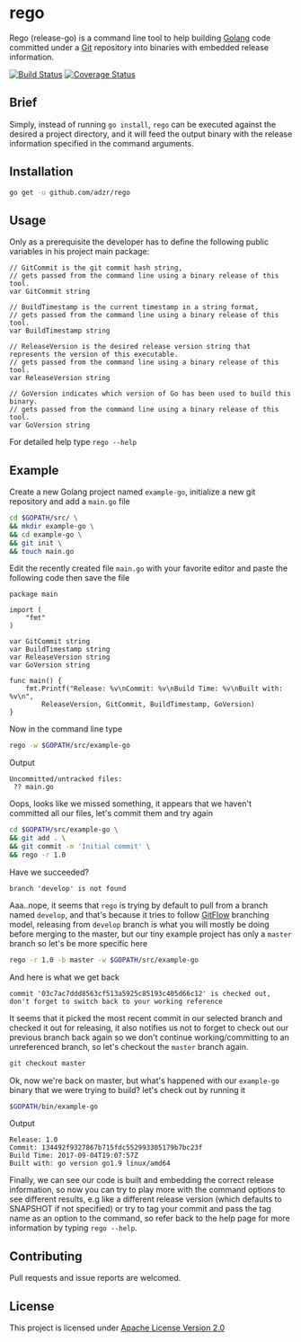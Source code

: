 # rego

Rego (release-go) is a command line tool to help building [Golang](https://golang.org) code committed under a [Git](https://git-scm.com/) repository into binaries with embedded release information.

[![Build Status](https://travis-ci.org/adzr/rego.svg?branch=master)](https://travis-ci.org/adzr/rego) [![Coverage Status](https://coveralls.io/repos/github/adzr/rego/badge.svg?branch=master)](https://coveralls.io/github/adzr/rego?branch=master)


## Brief

Simply, instead of running `go install`, `rego` can be executed against the desired a project directory, and it will feed the output binary with the release information specified in the command arguments.

## Installation

```bash
go get -u github.com/adzr/rego
```

## Usage

Only as a prerequisite the developer has to define the following public variables in his project main package:

```golang
// GitCommit is the git commit hash string,
// gets passed from the command line using a binary release of this tool.
var GitCommit string

// BuildTimestamp is the current timestamp in a string format,
// gets passed from the command line using a binary release of this tool.
var BuildTimestamp string

// ReleaseVersion is the desired release version string that represents the version of this executable.
// gets passed from the command line using a binary release of this tool.
var ReleaseVersion string

// GoVersion indicates which version of Go has been used to build this binary.
// gets passed from the command line using a binary release of this tool.
var GoVersion string

```
For detailed help type ```rego --help```

## Example
Create a new Golang project named ```example-go```, initialize a new git repository and add a ```main.go``` file
```bash
cd $GOPATH/src/ \
&& mkdir example-go \
&& cd example-go \
&& git init \
&& touch main.go
```
Edit the recently created file ```main.go``` with your favorite editor and paste the following code then save the file
```golang
package main

import (
	"fmt"
)

var GitCommit string
var BuildTimestamp string
var ReleaseVersion string
var GoVersion string

func main() {
	fmt.Printf("Release: %v\nCommit: %v\nBuild Time: %v\nBuilt with: %v\n",
		ReleaseVersion, GitCommit, BuildTimestamp, GoVersion)
}

```
Now in the command line type
```bash
rego -w $GOPATH/src/example-go
```
Output
```
Uncommitted/untracked files:
 ?? main.go
```
Oops, looks like we missed something, it appears that we haven't committed all our files, let's commit them and try again
```bash
cd $GOPATH/src/example-go \
&& git add . \
&& git commit -m 'Initial commit' \
&& rego -r 1.0
```
Have we succeeded?
```
branch 'develop' is not found
```
Aaa..nope, it seems that ```rego``` is trying by default to pull from a branch named ```develop```, and that's because it tries to follow [GitFlow](https://datasift.github.io/gitflow/IntroducingGitFlow.html) branching model, releasing from ```develop``` branch is what you will mostly be doing before merging to the master, but our tiny example project has only a ```master``` branch so let's be more specific here
```bash
rego -r 1.0 -b master -w $GOPATH/src/example-go
```
And here is what we get back
```
commit '03c7ac7ddd8563cf513a5925c85193c405d66c12' is checked out, don't forget to switch back to your working reference
```
It seems that it picked the most recent commit in our selected branch and checked it out for releasing, it also notifies us not to forget to check out our previous branch back again so we don't continue working/committing to an unreferenced branch, so let's checkout the ```master``` branch again.
```bash
git checkout master
```
Ok, now we're back on master, but what's happened with our ```example-go``` binary that we were trying to build? let's check out by running it
```bash
$GOPATH/bin/example-go
```
Output
```
Release: 1.0
Commit: 134492f9327867b715fdc552993305179b7bc23f
Build Time: 2017-09-04T19:07:57Z
Built with: go version go1.9 linux/amd64
```
Finally, we can see our code is built and embedding the correct release information, so now you can try to play more with the command options to see different results, e.g like a different release version (which defaults to SNAPSHOT if not specified) or try to tag your commit and pass the tag name as an option to the command, so refer back to the help page for more information by typing ```rego --help```.

## Contributing
Pull requests and issue reports are welcomed.

## License
This project is licensed under [Apache License Version 2.0](http://www.apache.org/licenses/LICENSE-2.0.txt)
